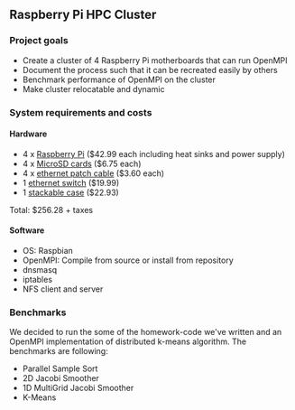 ## Raspberry Pi HPC Cluster

### Project goals

* Create a cluster of 4 Raspberry Pi motherboards that can run OpenMPI
* Document the process such that it can be recreated easily by others
* Benchmark performance of OpenMPI on the cluster
* Make cluster relocatable and dynamic

### System requirements and costs

#### Hardware

* 4 x [Raspberry Pi](https://www.amazon.com/gp/product/B01EW3QU22/ref=ox_sc_act_title_2?ie=UTF8&psc=1&smid=AAU5UPIIBDRLP) ($42.99 each including heat sinks and power supply)
* 4 x [MicroSD cards](https://www.amazon.com/gp/product/B00488G6P8/ref=ox_sc_act_title_4?ie=UTF8&psc=1&smid=A35BKAA6VXTYCT) ($6.75 each)
* 4 x [ethernet patch cable](https://www.amazon.com/gp/product/B00000JDF5/ref=ox_sc_act_title_5?ie=UTF8&psc=1&smid=ATVPDKIKX0DER) ($3.60 each)
* 1 [ethernet switch](https://www.amazon.com/gp/product/B003X7TRWO/ref=ox_sc_act_title_3?ie=UTF8&psc=1&smid=ATVPDKIKX0DER) ($19.99)
* 1 [stackable case](https://www.amazon.com/gp/product/B01LVUVVOQ/ref=ox_sc_act_title_1?ie=UTF8&psc=1&smid=A2DBBGJY78ZF8D) ($22.93)

Total: $256.28 + taxes

#### Software

* OS: Raspbian
* OpenMPI: Compile from source or install from repository
* dnsmasq
* iptables
* NFS client and server

### Benchmarks
We decided to run the some of the homework-code we've written and an OpenMPI implementation of distributed k-means algorithm. The benchmarks are following:

* Parallel Sample Sort
* 2D Jacobi Smoother
* 1D MultiGrid Jacobi Smoother
* K-Means
